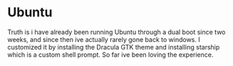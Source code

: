 # Ubuntu 
Truth is i have already been running Ubuntu through a dual boot since two weeks, and since then ive actually rarely gone back to windows\. I customized it by installing the Dracula GTK theme and installing starship which is a custom shell prompt. So far ive been loving the experience. 	 
